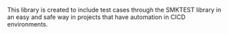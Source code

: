 This library is created to include test cases through the SMKTEST library in an easy and safe way in projects that have automation in CICD environments.
